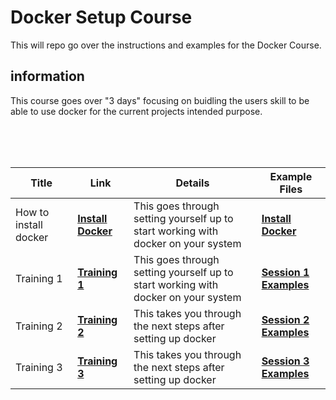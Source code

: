 # Docker Setup Course

This will repo go over the instructions and examples for the Docker Course.

## information

This course goes over "3 days" focusing on buidling the users skill to be able to use docker for the current projects intended purpose. <br><br>

<br><br>

| Title | Link | Details | Example Files |
| --------------- | ---------- | ------- | --------------- |
| How to install docker | [**Install Docker**](InstallDocker.md) |This goes through setting yourself up to start working with docker on your system | [**Install Docker**](InstallDocker.md) |
| Training 1 | [**Training 1**](Training/TUT1.md) |This goes through setting yourself up to start working with docker on your system | [**Session 1 Examples**](/Example1/examples) |
| Training 2 | [**Training 2**](Training/TUT2.md) |This takes you through the next steps after setting up docker | [**Session 2 Examples**](/Example2/examples) |
| Training 3 | [**Training 3**](Training/TUT3.md) |This takes you through the next steps after setting up docker | [**Session 3 Examples**](/Example3/examples) |